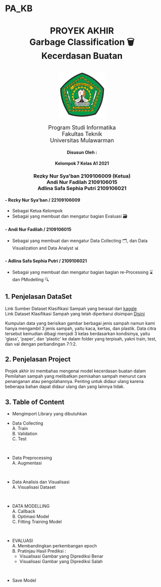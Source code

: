# PA_KB
<div align="center">
    <h1>PROYEK AKHIR<br><b>Garbage Classification 🗑️</b><br><b>Kecerdasan Buatan</b></h1><br>
    <div>
        <a>
            <img src="Images/unmul.png" height="150">
        </a>
        <!-- <p><h2>Presented for :</h2></p>
        <a>
            <img src="Images/ascii.png" height="100">
        </a>
        <a>
            <img src="Images/labif.png" alt="unmul" height="100">
        </a><br><br> -->
        <div align="center">
            <p style="font-size: 18px;">
                Program Studi Informatika<br>
                Fakultas Teknik<br>
                Universitas Mulawarman
            </p>
        </div>
    </div>
</div>

<div align="center">
    <div>
        <p><h4>Disusun Oleh : </h4></p>
        <p><h4>Kelompok 7 Kelas A1 2021</h4></p>
        <div>
            <p><h3>
                Rezky Nur Sya'ban 2109106009 (Ketua)<br>
                Andi Nur Fadilah 2109106015<br>
                Adlina Safa Sephia Putri 2109106021
            </h3></p>
        </div>
    </div>
</div>

#### - Rezky Nur Sya'ban / 22109106009
<!-- [![raymond](https://github.com/kmyk/online-judge-template-generator/workflows/test/badge.svg)](https://github.com/Raymond211101) -->
- Sebagai Ketua Kelompok
- Sebagai yang membuat dan mengatur bagian Evaluasi 🗃️

#### - Andi Nur Fadilah / 2109106015
<!-- [![wendra](https://github.com/kmyk/online-judge-template-generator/workflows/test/badge.svg)](https://github.com/wendra08) -->
- Sebagai yang membuat dan mengatur Data Collecting 🗂️, dan Data Visualization and Data Analyst 📊 

#### - Adlina Safa Sephia Putri / 2109106021
<!-- [![sukoshi2](https://github.com/kmyk/online-judge-template-generator/workflows/test/badge.svg)](https://github.com/Sukoshi2) -->
- Sebagai yang membuat dan mengatur bagian bagian re-Processing ⌛ dan PModelling 🔍


## 1. Penjelasan DataSet
Link Sumber Dataset Klasifikasi Sampah yang berasal dari [kaggle](https://www.kaggle.com/datasets/asdasdasasdas/garbage-classification/code)<br> 
Link Dataset Klasifikasi Sampah yang telah diperbarui disimpan [Disini](https://drive.google.com/drive/folders/19n4_o_hunrj9GS1fPXFMMBPSwbEmhI7G?usp=sharing)<br>

Kumpulan data yang berisikan gambar berbagai jenis sampah namun kami hanya mengambil 3 jenis sampah, yaitu kaca, kertas, dan plastik. Data citra tersebut kemudian dibagi menjadi 3 kelas berdasarkan kondisinya, yaitu 'glass', 'paper', dan 'plastic' ke dalam folder yang terpisah, yakni train, test, dan val dengan perbandingan 7:1:2.

<!-- Tiap-tiap gambar berukuran 227 x 227 pixel dengan penggunaan warna RGB.  -->

<!-- Dataset dibagi menjadi berberapa Direktori atau Folder, dimana sistem akan mengenali atau klasifikasi mana gambar yang merupakan 'kaca', 'kertas', dan 'plastik'. -->

## 2. Penjelasan Project
Projek akhir ini membahas mengenai model kecerdasan buatan dalam Pemilahan sampah yang melibatkan pemisahan sampah menurut cara penanganan atau pengolahannya. Penting untuk didaur ulang karena beberapa bahan dapat didaur ulang dan yang lainnya tidak.



## 3. Table of Content
- Mengimport Library yang dibutuhkan <br>

- Data Collecting <br>
A. Train <br>
B. Validation <br>
C. Test <br>
<br>

- Data Preprocessing <br>
A. Augmentasi <br>
<br>

- Data Analisis dan Visualisasi <br>
A. Visualisasi Dataset<br>
<br>

- DATA MODELLING <br>
A. Callback <br>
B. Optimasi Model <br>
C. Fitting Training Model <br>
<br>

- EVALUASI <br>
A. Membandingkan perkembangan epoch <br>
B. Pratinjau Hasil Prediksi :  <br>
  - Visualisasi Gambar yang Diprediksi Benar <br>
  - Visualisasi Gambar yang Diprediksi Salah <br>
<br>

- Save Model
